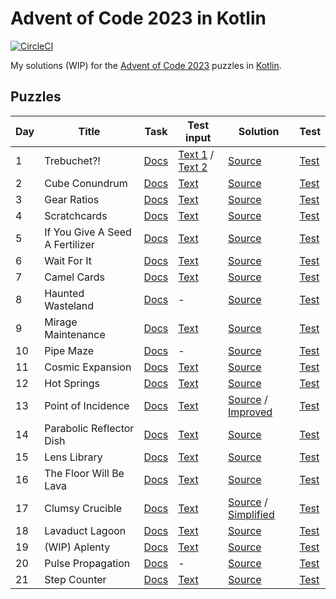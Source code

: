 # Advent of Code 2023 in Kotlin

[![CircleCI](https://dl.circleci.com/status-badge/img/gh/lakiboy/advent-of-code-2023-kotlin.svg?style=svg&circle-token=6d4e4a5bdf4f0e2902c4d54750ff1d7df65cda5c)](https://dl.circleci.com/status-badge/redirect/gh/lakiboy/advent-of-code-2023-kotlin/tree/main)

My solutions (WIP) for the [Advent of Code 2023](https://adventofcode.com/2023) puzzles in [Kotlin](https://kotlinlang.org).

## Puzzles

| Day | Title                           | Task                                         | Test input                                                                                          | Solution                                                                                                                      | Test                                                     |
|-----|---------------------------------|----------------------------------------------|-----------------------------------------------------------------------------------------------------|-------------------------------------------------------------------------------------------------------------------------------|----------------------------------------------------------|
| 1   | Trebuchet?!                     | [Docs](https://adventofcode.com/2023/day/1)  | [Text 1](src/test/resources/day01_example_a.txt) / [Text 2](src/test/resources/day01_example_b.txt) | [Source](src/main/kotlin/io/dmitrijs/aoc2023/Day01.kt)                                                                        | [Test](src/test/kotlin/io/dmitrijs/aoc2023/Day01Test.kt) |
| 2   | Cube Conundrum                  | [Docs](https://adventofcode.com/2023/day/2)  | [Text](src/test/resources/day02_example.txt)                                                        | [Source](src/main/kotlin/io/dmitrijs/aoc2023/Day02.kt)                                                                        | [Test](src/test/kotlin/io/dmitrijs/aoc2023/Day02Test.kt) |
| 3   | Gear Ratios                     | [Docs](https://adventofcode.com/2023/day/3)  | [Text](src/test/resources/day03_example.txt)                                                        | [Source](src/main/kotlin/io/dmitrijs/aoc2023/Day03.kt)                                                                        | [Test](src/test/kotlin/io/dmitrijs/aoc2023/Day03Test.kt) |
| 4   | Scratchcards                    | [Docs](https://adventofcode.com/2023/day/4)  | [Text](src/test/resources/day04_example.txt)                                                        | [Source](src/main/kotlin/io/dmitrijs/aoc2023/Day04.kt)                                                                        | [Test](src/test/kotlin/io/dmitrijs/aoc2023/Day04Test.kt) |
| 5   | If You Give A Seed A Fertilizer | [Docs](https://adventofcode.com/2023/day/5)  | [Text](src/test/resources/day05_example.txt)                                                        | [Source](src/main/kotlin/io/dmitrijs/aoc2023/Day05.kt)                                                                        | [Test](src/test/kotlin/io/dmitrijs/aoc2023/Day05Test.kt) |
| 6   | Wait For It                     | [Docs](https://adventofcode.com/2023/day/6)  | [Text](src/test/resources/day06_example.txt)                                                        | [Source](src/main/kotlin/io/dmitrijs/aoc2023/Day06.kt)                                                                        | [Test](src/test/kotlin/io/dmitrijs/aoc2023/Day06Test.kt) |
| 7   | Camel Cards                     | [Docs](https://adventofcode.com/2023/day/7)  | [Text](src/test/resources/day07_example.txt)                                                        | [Source](src/main/kotlin/io/dmitrijs/aoc2023/Day07.kt)                                                                        | [Test](src/test/kotlin/io/dmitrijs/aoc2023/Day07Test.kt) |
| 8   | Haunted Wasteland               | [Docs](https://adventofcode.com/2023/day/8)  | -                                                                                                   | [Source](src/main/kotlin/io/dmitrijs/aoc2023/Day08.kt)                                                                        | [Test](src/test/kotlin/io/dmitrijs/aoc2023/Day08Test.kt) |
| 9   | Mirage Maintenance              | [Docs](https://adventofcode.com/2023/day/9)  | [Text](src/test/resources/day09_example.txt)                                                        | [Source](src/main/kotlin/io/dmitrijs/aoc2023/Day09.kt)                                                                        | [Test](src/test/kotlin/io/dmitrijs/aoc2023/Day09Test.kt) |
| 10  | Pipe Maze                       | [Docs](https://adventofcode.com/2023/day/10) | -                                                                                                   | [Source](src/main/kotlin/io/dmitrijs/aoc2023/Day10.kt)                                                                        | [Test](src/test/kotlin/io/dmitrijs/aoc2023/Day10Test.kt) |
| 11  | Cosmic Expansion                | [Docs](https://adventofcode.com/2023/day/11) | [Text](src/test/resources/day11_example.txt)                                                        | [Source](src/main/kotlin/io/dmitrijs/aoc2023/Day11.kt)                                                                        | [Test](src/test/kotlin/io/dmitrijs/aoc2023/Day11Test.kt) |
| 12  | Hot Springs                     | [Docs](https://adventofcode.com/2023/day/12) | [Text](src/test/resources/day12_example.txt)                                                        | [Source](src/main/kotlin/io/dmitrijs/aoc2023/Day12.kt)                                                                        | [Test](src/test/kotlin/io/dmitrijs/aoc2023/Day12Test.kt) |
| 13  | Point of Incidence              | [Docs](https://adventofcode.com/2023/day/13) | [Text](src/test/resources/day13_example.txt)                                                        | [Source](src/main/kotlin/io/dmitrijs/aoc2023/Day13.kt) / [Improved](src/main/kotlin/io/dmitrijs/aoc2023/Day13Improved.kt)     | [Test](src/test/kotlin/io/dmitrijs/aoc2023/Day13Test.kt) |
| 14  | Parabolic Reflector Dish        | [Docs](https://adventofcode.com/2023/day/14) | [Text](src/test/resources/day14_example.txt)                                                        | [Source](src/main/kotlin/io/dmitrijs/aoc2023/Day14.kt)                                                                        | [Test](src/test/kotlin/io/dmitrijs/aoc2023/Day14Test.kt) |
| 15  | Lens Library                    | [Docs](https://adventofcode.com/2023/day/15) | [Text](src/test/resources/day15_example.txt)                                                        | [Source](src/main/kotlin/io/dmitrijs/aoc2023/Day15.kt)                                                                        | [Test](src/test/kotlin/io/dmitrijs/aoc2023/Day15Test.kt) |
| 16  | The Floor Will Be Lava          | [Docs](https://adventofcode.com/2023/day/16) | [Text](src/test/resources/day16_example.txt)                                                        | [Source](src/main/kotlin/io/dmitrijs/aoc2023/Day16.kt)                                                                        | [Test](src/test/kotlin/io/dmitrijs/aoc2023/Day16Test.kt) |
| 17  | Clumsy Crucible                 | [Docs](https://adventofcode.com/2023/day/17) | [Text](src/test/resources/day17_example.txt)                                                        | [Source](src/main/kotlin/io/dmitrijs/aoc2023/Day17.kt) / [Simplified](src/main/kotlin/io/dmitrijs/aoc2023/Day17Simplified.kt) | [Test](src/test/kotlin/io/dmitrijs/aoc2023/Day17Test.kt) |
| 18  | Lavaduct Lagoon                 | [Docs](https://adventofcode.com/2023/day/18) | [Text](src/test/resources/day18_example.txt)                                                        | [Source](src/main/kotlin/io/dmitrijs/aoc2023/Day18.kt)                                                                        | [Test](src/test/kotlin/io/dmitrijs/aoc2023/Day18Test.kt) |
| 19  | (WIP) Aplenty                   | [Docs](https://adventofcode.com/2023/day/19) | [Text](src/test/resources/day19_example.txt)                                                        | [Source](src/main/kotlin/io/dmitrijs/aoc2023/Day19.kt)                                                                        | [Test](src/test/kotlin/io/dmitrijs/aoc2023/Day19Test.kt) |
| 20  | Pulse Propagation               | [Docs](https://adventofcode.com/2023/day/20) | -                                                                                                   | [Source](src/main/kotlin/io/dmitrijs/aoc2023/Day20.kt)                                                                        | [Test](src/test/kotlin/io/dmitrijs/aoc2023/Day20Test.kt) |
| 21  | Step Counter                    | [Docs](https://adventofcode.com/2023/day/21) | [Text](src/test/resources/day21_example.txt)                                                        | [Source](src/main/kotlin/io/dmitrijs/aoc2023/Day21.kt)                                                                        | [Test](src/test/kotlin/io/dmitrijs/aoc2023/Day21Test.kt) |
